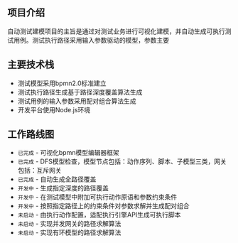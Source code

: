 ## 项目介绍

自动测试建模项目的主旨是通过对测试业务进行可视化建模，并自动生成可执行测试用例。测试执行路径采用输入参数驱动的模型，参数主要

## 主要技术栈
- 测试模型采用bpmn2.0标准建立
- 测试执行路径生成基于路径深度覆盖算法生成
- 测试用例的输入参数采用配对组合算法生成
- 开发平台使用Node.js环境

## 工作路线图
* `已完成` - 可视化bpmn模型编辑器框架
* `已完成` - DFS模型检查，模型节点包括：动作序列、脚本、子模型三类，网关包括：互斥网关
* `已完成` - 自动生成全路径覆盖
* `开发中` - 生成指定深度的路径覆盖
* `开发中` - 在测试模型中附加可执行动作原语和参数约束条件
* `开发中` - 按照指定路径上的约束条件对参数求解并生成配对组合
* `未启动` - 由执行动作配置，适配执行引擎API生成可执行脚本
* `未启动` - 实现并发网关的路径求解算法
* `未启动` - 实现有环模型的路径求解算法


